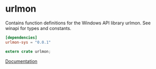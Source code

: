 # urlmon #
Contains function definitions for the Windows API library urlmon. See winapi for types and constants.

```toml
[dependencies]
urlmon-sys = "0.0.1"
```

```rust
extern crate urlmon;
```

[Documentation](https://retep998.github.io/doc/winapi/urlmon/)

